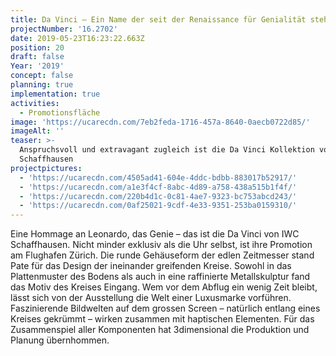 ```yaml
---
title: Da Vinci – Ein Name der seit der Renaissance für Genialität steht
projectNumber: '16.2702'
date: 2019-05-23T16:23:22.663Z
position: 20
draft: false
Year: '2019'
concept: false
planning: true
implementation: true
activities:
  - Promotionsfläche
image: 'https://ucarecdn.com/7eb2feda-1716-457a-8640-0aecb0722d85/'
imageAlt: ''
teaser: >-
  Anspruchsvoll und extravagant zugleich ist die Da Vinci Kollektion von IWC
  Schaffhausen
projectpictures:
  - 'https://ucarecdn.com/4505ad41-604e-4ddc-bdbb-883017b52917/'
  - 'https://ucarecdn.com/a1e3f4cf-8abc-4d89-a758-438a515b1f4f/'
  - 'https://ucarecdn.com/220b4d1c-0c81-4ae7-9323-bc753abcd243/'
  - 'https://ucarecdn.com/0af25021-9cdf-4e33-9351-253ba0159310/'
---
```

Eine Hommage an Leonardo, das Genie – das ist die Da Vinci von IWC Schaffhausen. Nicht minder exklusiv als die Uhr selbst, ist ihre Promotion am Flughafen Zürich. Die runde Gehäuseform der edlen Zeitmesser stand Pate für das Design der ineinander greifenden Kreise. Sowohl in das Plattenmuster des Bodens als auch in eine raffinierte Metallskulptur fand das Motiv des Kreises Eingang. Wem vor dem Abflug ein wenig Zeit bleibt, lässt sich von der Ausstellung die Welt einer Luxusmarke vorführen. Faszinierende Bildwelten auf dem grossen Screen – natürlich entlang eines Kreises gekrümmt – wirken zusammen mit haptischen Elementen. Für das Zusammenspiel aller Komponenten hat 3dimensional die Produktion und Planung übernhommen.
